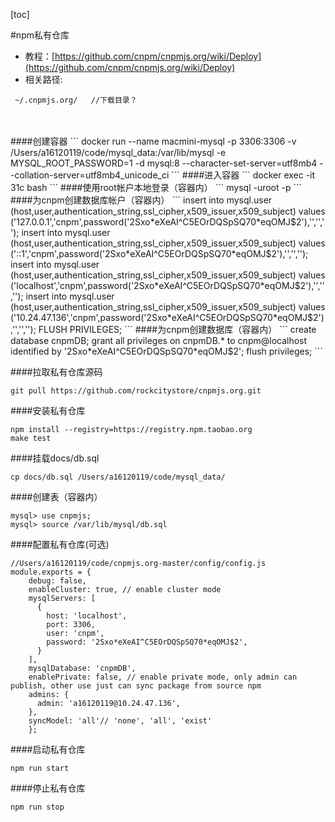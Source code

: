 [toc]

#npm私有仓库
* 教程：[https://github.com/cnpm/cnpmjs.org/wiki/Deploy](https://github.com/cnpm/cnpmjs.org/wiki/Deploy)
* 相关路径:
```
 ~/.cnpmjs.org/   //下载目录？
```

<br>
<br>
####创建容器
```
docker run --name macmini-mysql -p 3306:3306 -v /Users/a16120119/code/mysql_data:/var/lib/mysql -e MYSQL_ROOT_PASSWORD=1 -d mysql:8 --character-set-server=utf8mb4 --collation-server=utf8mb4_unicode_ci
```
####进入容器
```
docker exec -it 31c bash
```
####使用root帐户本地登录（容器内）
```
mysql -uroot -p
```
####为cnpm创建数据库帐户（容器内）
```
insert into mysql.user (host,user,authentication_string,ssl_cipher,x509_issuer,x509_subject) values ('127.0.0.1','cnpm',password('2Sxo*eXeAI^C5EOrDQSpSQ70*eqOMJ$2'),'','','');
insert into mysql.user (host,user,authentication_string,ssl_cipher,x509_issuer,x509_subject) values ('::1','cnpm',password('2Sxo*eXeAI^C5EOrDQSpSQ70*eqOMJ$2'),'','','');
insert into mysql.user (host,user,authentication_string,ssl_cipher,x509_issuer,x509_subject) values ('localhost','cnpm',password('2Sxo*eXeAI^C5EOrDQSpSQ70*eqOMJ$2'),'','','');
insert into mysql.user (host,user,authentication_string,ssl_cipher,x509_issuer,x509_subject) values ('10.24.47.136','cnpm',password('2Sxo*eXeAI^C5EOrDQSpSQ70*eqOMJ$2'),'','','');
FLUSH PRIVILEGES;
```
####为cnpm创建数据库（容器内）
```
create database cnpmDB;
grant all privileges on cnpmDB.* to cnpm@localhost identified by '2Sxo*eXeAI^C5EOrDQSpSQ70*eqOMJ$2';
flush privileges;
```

####拉取私有仓库源码
```
git pull https://github.com/rockcitystore/cnpmjs.org.git
```
####安装私有仓库
```
npm install --registry=https://registry.npm.taobao.org
make test
```


####挂载docs/db.sql
```
cp docs/db.sql /Users/a16120119/code/mysql_data/
```
####创建表（容器内）
```
mysql> use cnpmjs;
mysql> source /var/lib/mysql/db.sql
```

####配置私有仓库(可选)
```
//Users/a16120119/code/cnpmjs.org-master/config/config.js
module.exports = {
    debug: false,
    enableCluster: true, // enable cluster mode
    mysqlServers: [
      {
        host: 'localhost',
        port: 3306,
        user: 'cnpm',
        password: '2Sxo*eXeAI^C5EOrDQSpSQ70*eqOMJ$2',
      }
    ],
    mysqlDatabase: 'cnpmDB',
    enablePrivate: false, // enable private mode, only admin can publish, other use just can sync package from source npm
    admins: {
      admin: 'a16120119@10.24.47.136',
    },
    syncModel: 'all'// 'none', 'all', 'exist'
    }; 

```

####启动私有仓库
```
npm run start
```


####停止私有仓库
```
npm run stop
```